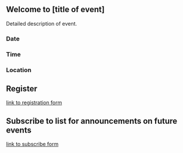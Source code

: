 ## Welcome to [title of event]

Detailed description of event.


### Date
### Time
### Location



## Register

[link to registration form](http://jgrich.github.io/event/register)

## Subscribe to list for announcements on future events

[link to subscribe form](jgrich.github.io/event/subscribe)
